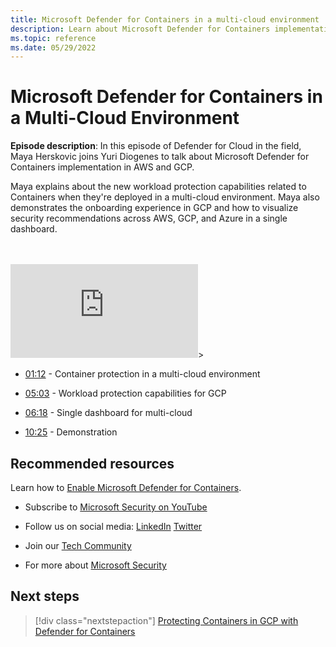```yaml
---
title: Microsoft Defender for Containers in a multi-cloud environment
description: Learn about Microsoft Defender for Containers implementation in AWS and GCP.
ms.topic: reference
ms.date: 05/29/2022
---
```


# Microsoft Defender for Containers in a Multi-Cloud Environment

**Episode description**: In this episode of Defender for Cloud in the field, Maya Herskovic joins Yuri Diogenes to talk about Microsoft Defender for Containers implementation in AWS and GCP. 
 
Maya explains about the new workload protection capabilities related to Containers when they're deployed in a multi-cloud environment. Maya also demonstrates the onboarding experience in GCP and how to visualize security recommendations across AWS, GCP, and Azure in a single dashboard. 

<br>
<br>
<iframe src="https://aka.ms/docs/player?id=f9470496-abe3-4344-8160-d6a6b65c077f" max-width: 100%; min-width: 100% allowFullScreen="true" frameBorder="0"></iframe>></iframe>

- [01:12](/shows/mdc-in-the-field/containers-multi-cloud#time=01m12s) - Container protection in a multi-cloud environment

- [05:03](/shows/mdc-in-the-field/containers-multi-cloud#time=05m03s) - Workload protection capabilities for GCP

- [06:18](/shows/mdc-in-the-field/containers-multi-cloud#time=06m18s) - Single dashboard for multi-cloud

- [10:25](/shows/mdc-in-the-field/containers-multi-cloud#time=10m25s) - Demonstration

## Recommended resources
  
Learn how to [Enable Microsoft Defender for Containers](defender-for-containers-enable.md).

-  Subscribe to [Microsoft Security on YouTube](https://www.youtube.com/redirect?event=video_description&redir_token=QUFFLUhqa0ZoTml2Qm9kZ2pjRzNMUXFqVUwyNl80YVNtd3xBQ3Jtc0trVm9QM2Z0NlpOeC1KSUE2UEd1cVJ5aHQ0MTN6WjJEYmNlOG9rWC1KZ1ZqaTNmcHdOOHMtWXRLSGhUTVBhQlhhYzlUc2xmTHZtaUpkd1c4LUQzLWt1YmRTbkVQVE5EcTJIM0Foc042SGdQZU5acVRJbw&q=https%3A%2F%2Faka.ms%2FSubscribeMicrosoftSecurity)

-  Follow us on social media: 
  [LinkedIn](https://www.youtube.com/redirect?event=video_description&redir_token=QUFFLUhqbFk5TXZuQld2NlpBRV9BQlJqMktYSm95WWhCZ3xBQ3Jtc0tsQU13MkNPWGNFZzVuem5zc05wcnp0VGxybHprVTkwS2todWw0b0VCWUl4a2ZKYVktNGM1TVFHTXpmajVLcjRKX0cwVFNJaDlzTld4MnhyenBuUGRCVmdoYzRZTjFmYXRTVlhpZGc4MHhoa3N6ZDhFMA&q=https%3A%2F%2Fwww.linkedin.com%2Fshowcase%2Fmicrosoft-security%2F)
  [Twitter](https://twitter.com/msftsecurity)

-  Join our [Tech Community](https://aka.ms/SecurityTechCommunity)

-  For more about [Microsoft Security](https://msft.it/6002T9HQY)

## Next steps

> [!div class="nextstepaction"]
> [Protecting Containers in GCP with Defender for Containers](episode-ten.md)
